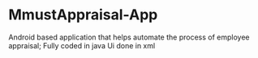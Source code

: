 # MmustAppraisal-App
Android based application that helps automate the process of employee appraisal;
Fully coded in java
Ui done in xml
